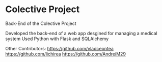 # Colective Project
 Back-End of the Colective Project
 
 Developed the back-end of a web app desgined for managing a medical system
 Used Python with Flask and SQLAlchemy
 
 
Other Contributors:
https://github.com/vladceontea
https://github.com/lichirea
https://github.com/AndreiM29
